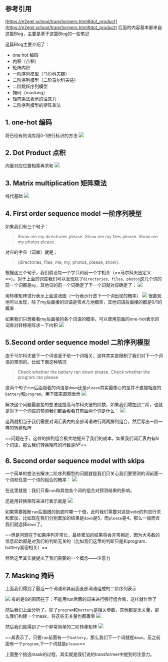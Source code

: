 <!--
 * @Author: LiuFeng(USTC) : liufeng2317@mail.ustc.edu.cn
 * @Date: 2023-06-22 12:43:12
 * @LastEditors: LiuFeng
 * @LastEditTime: 2023-06-22 12:44:27
 * @FilePath: /Transformer/Note/001_从one-hot到attention.md
 * @Description: 
 * Copyright (c) 2023 by ${git_name} email: ${git_email}, All Rights Reserved.
-->
## 参考引用
[https://e2eml.school/transformers.html#dot_product](https://e2eml.school/transformers.html#dot_product)
后面的内容基本都来自这篇Blog，主要是基于这篇Blog的一些笔记

这篇Blog主要介绍了：
- one hot 编码
- 内积（点积）
- 矩阵内积
- 一阶序列模型（马尔科夫链）
- 二阶序列模型（二阶马尔科夫链）
- 二阶跳跃序列模型
- 掩码（masking）
- 矩阵乘法表示的注意力
- 二阶序列模型的矩阵乘法

## 1. one-hot 编码
将已经有的词库用0-1进行标识的方法
![](Md_img/2022-04-12-20-24-31.png)

## 2. Dot Product 点积
向量对应位置相乘再求和
![](Md_img/2022-04-12-20-25-43.png)

## 3. Matrix multiplication 矩阵乘法
线代基础
![](Md_img/2022-04-12-20-27-11.png)

## 4. First order sequence model 一阶序列模型

如果我们有三个句子：
  
> Show me my directories please.
> Show me my files please.
> Show me my photos please.

对应的字典（词库）就是：
> {directories, files, me, my, photos, please, show}.

根据这三个句子，我们假设每一个字只和前一个字相关（==马尔科夫链定义==）。对于上面的词库我们可以发现除了`directories、files、photos`这几个词的前一个词都是`my`，其他词的前一个词确定了下一个词就对应确定了：
![](Md_img/2022-04-12-20-34-18.png)

用转移矩阵进行表示上面这张图（一行表示行首下一个词出现的概率）
![](Md_img/2022-04-12-20-36-21.png)
很直观地可以发现，除了my后面接的词语是零点几地概率，其他词语后面接的都是0/1的概率

如果我们只想看看my后面接的各个词语的概率，可以使用前面的one-hot表示的词库对转移矩阵求一下内积
![](Md_img/2022-04-12-20-39-40.png)

## 5.Second order sequence model 二阶序列模型
由于马尔科夫链下一个词语至于前一个词相关，这样其实是限制了我们对下一个词语的预测的。比如下面这种情况
> Check whether the battery ran down please.
> Check whether the program ran please

这两个句子`run`后面跟着的词语是`down`还是`please`其实最核心的是并不直接相连的`battery`和`program`。用下图来直观表示
![](Md_img/2022-04-12-20-42-58.png)


解决这个问题最直接的想法是提高马尔科夫链的阶数，如果我们增加到二阶，也就是对下一个词语的预测我们都会看看其前面两个词是什么：
![](Md_img/2022-04-12-20-45-13.png)

这两就相当于我们需要对词汇表内的全部词语进行两两排列组合，然后写出一阶一样的转移矩阵

==问题在于，这样的排列组合极大地提升了我们的成本，如果我们词汇表内有N个词语，那么我们转换矩阵的行数是$N^2$==

## 6. Second order sequence model with skips
一个简单的想法去解决二阶序列模型的问题就是我们只关心我们要预测的词前面一个词和任意一个词的组合的概率：
![](Md_img/2022-04-12-20-49-11.png)

在这里就是：我们只看`ran`和其他各个词的组合对预测结果的影响。

还是用转换矩阵来进行表示就是
![](Md_img/2022-04-12-20-50-44.png)

如果需要推断`ran`后面跟的到底时哪一个值，此时我们需要对这些vote的列进行求和累加，比如现在我们分别累加的结果是`down`是5，而`please`是4。那么一般而言我们就选择`down`了。

==但是问题在于如果序列非常长，最终累加的结果将会非常相近，因为大多数的信息起始都是对我们的判断无关的（比如我们这里的判断只是和program、battery紧密相关）==

然后这里其实就提出了我们需要的一个概念——注意力

## 7. Masking 掩码
上面我们得到了最近一个词语和其前面全部词语组成的二阶序列表示

![](Md_img/2022-04-12-21-07-07.png)
有的是0的原因在于：不能用run后面的词来进行强行组合嘛，这样就作弊了

然后我们上面分析了，除了`program`和`battery`是相关参数，其他都是无关量，那么我们构建一个mask，将这些无关量也都置零
![](Md_img/2022-04-12-21-09-06.png)

然后我们就得到了一个非常简单的二阶转移矩阵
![](Md_img/2022-04-12-21-09-39.png)

==其表示了，只要`ran`前面有一个`battery`，那么我们下一个词就是`down`，反之前面有一个`program`,下一个词就是`please`==

上面整个挑选mask的过程，其实就是我们说的transformer中提到的注意力。
